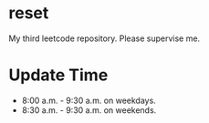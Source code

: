 # reset
My third leetcode repository. Please supervise me.

# Update Time
- 8:00 a.m. - 9:30 a.m. on weekdays.
- 8:30 a.m. - 9:30 a.m. on weekends.
